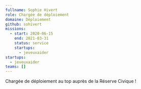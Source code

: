 ```yaml
---
fullname: Sophie Hivert
role: Chargée de déploiement
domaine: Déploiement
github: sohivert
missions:
  - start: 2020-06-15
    end: 2021-03-31
    status: service
    startups:
      - jeveuxaider
startups:
  - jeveuxaider
teams: []
---
```

Chargée de déploiement au top auprès de la Réserve Civique !